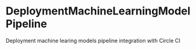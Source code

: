 # DeploymentMachineLearningModelPipeline
Deployment machine learing models pipeline integration with Circle CI
